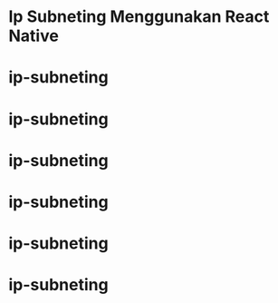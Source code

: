 # Ip Subneting Menggunakan React Native
# ip-subneting
# ip-subneting
# ip-subneting
# ip-subneting
# ip-subneting
# ip-subneting
